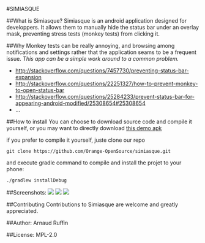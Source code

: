 #SIMIASQUE

##What is Simiasque?
Simiasque is an android application designed for developpers. It allows them to manually hide the status bar under an overlay mask, preventing stress tests (monkey tests) from clicking it.

##Why
Monkey tests can be really annoying, and browsing among notifications and settings rather that the application seams to be a frequent issue. *This app can be a simple work around to a common problem.*
- http://stackoverflow.com/questions/7457730/preventing-status-bar-expansion
- http://stackoverflow.com/questions/22251327/how-to-prevent-monkey-to-open-status-bar
- http://stackoverflow.com/questions/25284233/prevent-status-bar-for-appearing-android-modified/25308654#25308654
- ...

##How to install
You can choose to download source code and compile it yourself, or you may want to directly download [this demo apk](https://github.com/Orange-OpenSource/simiasque/raw/master/demo/simiasque-debug.apk)

if you prefer to compile it yourself, juste clone our repo
```
git clone https://github.com/Orange-OpenSource/simiasque.git
```
and execute gradle command to compile and install the projet to your phone:
```
./gradlew installDebug
```

##Screenshots:
![](http://orange-opensource.github.io/simiasque/images/screenshot01.png)
![](http://orange-opensource.github.io/simiasque/images/screenshot02.png)
![](http://orange-opensource.github.io/simiasque/images/screenshot03.png)

##Contributing
Contributions to Simiasque are welcome and greatly appreciated.

##Author:
Arnaud Ruffin

##License:
MPL-2.0
